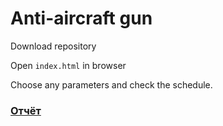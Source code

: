 # Anti-aircraft gun

Download repository

Open `index.html` in browser

Choose any parameters and check the schedule.

### [Отчёт](REPORT.md)